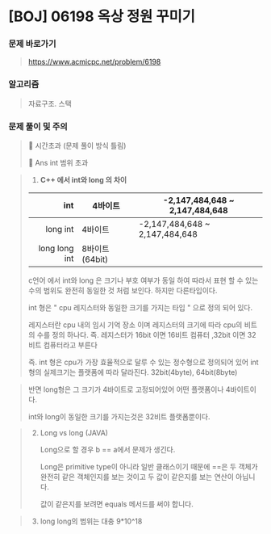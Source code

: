 # [BOJ] 06198 옥상 정원 꾸미기

### 문제 바로가기

>  https://www.acmicpc.net/problem/6198

### 알고리즘

> 자료구조. 스택

### 문제 풀이 및 주의

> 🔴 시간초과 (문제 풀이 방식 틀림)
>
> 🔴  Ans int 범위 초과 

> 1. **C++ 에서 int와 long 의 차이**
>
> |           int | 4바이트        | -2,147,484,648 ~ 2,147,484,648 |
> | ------------: | -------------- | ------------------------------ |
> |      long int | 4바이트        | -2,147,484,648 ~ 2,147,484,648 |
> | long long int | 8바이트(64bit) |                                |
>
> c언어 에서 int와 long 은 크기나 부호 여부가 동일 하여 따라서 표현 할 수 있는 수의 범위도 완전히 동일한 것 처럼 보인다. 하지만  다른타입이다.
>
>  int 형은 " cpu 레지스터와 동일한 크기를 가지는 타입 " 으로 정의 되어 있다.
>
> 레지스터란 cpu 내의 임시 기억 장소 이며 레지스터의 크기에 따라 cpu의 비트의 수를 정의 하나다. 즉. 레지스터가 16bit 이면 16비트 컴퓨터 ,32bit 이면 32비트 컴퓨터라고 부른다
>
>  즉. int 형은 cpu가 가장 효율적으로 달루 수 있는 정수형으로 정의되어 있어 int형의 실제크기는 플랫폼에 따라 달라진다. 32bit(4byte), 64bit(8byte)

>  반면 long형은 그 크기가 4바이트로 고정되어있어 어떤 플랫폼이나 4바이트이다.
>
> int와 long이 동일한 크기를 가지는것은 32비트 플랫폼뿐이다.



> 2. Long vs long (JAVA)
>
>    Long으로 할 경우 b == a에서 문제가 생긴다.
>
>     Long은 primitive type이 아니라 일반 클래스이기 때문에 ==은 두 객체가 완전히 같은 객체인지를 보는 것이고 두 값이 같은지를 보는 연산이 아닙니다.
>
>     값이 같은지를 보려면 equals 메서드를 써야 합니다.



> 3. long long의 범위는 대충 9*10^18



